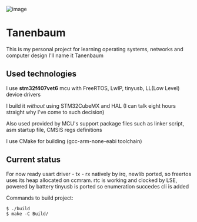 ![image](https://github.com/flamesky0/tanenbaum/assets/79990715/4e8aae02-015d-4b60-a1d8-61ace0419ad1)

# Tanenbaum
This is my personal project for learning operating systems, networks and computer design
I'll name it Tanenbaum

## Used technologies
I use **stm32f407vet6** mcu with FreeRTOS, LwIP, tinyusb, LL(Low Level) device drivers

I build it *without* using STM32CubeMX and HAL
(I can talk eight hours straight why I've come to such decision)

Also used provided by MCU's support package files such as linker script,
asm startup file, CMSIS regs definitions

I use CMake for building (gcc-arm-none-eabi toolchain)

## Current status
For now ready usart driver - tx - rx natively by irq,
newlib ported, so freertos uses its heap allocated on ccmram.
rtc is working and clocked by LSE, powered by battery
tinyusb is ported so enumeration succedes
cli is added

Commands to build project:

```
$ ./build
$ make -C Build/
```

